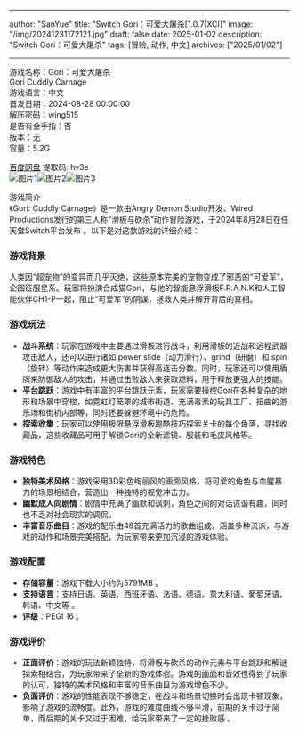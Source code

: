 
---
author: "SanYue"
title: "Switch Gori：可爱大屠杀[1.0.7|XCI]"
image: "/img/20241231172121.jpg"
draft: false
date: 2025-01-02
description: "Switch Gori：可爱大屠杀"
tags: [冒险, 动作, 中文]
archives: ["2025/01/02"]

---

游戏名称：Gori：可爱大屠杀   
Gori Cuddly Carnage    
游戏语言：中文  
首发日期：2024-08-28 00:00:00  
解压密码：wing515  
是否有金手指：否  
版本：无   
容量：5.2G

[百度网盘](https://pan.baidu.com/s/1y1Am8JAhHJvufTSHbOdTQg) 提取码: hv3e  
![图片1](/img/252bdd.jpg)![图片2](/img/ac1b54.jpg)![图片3](/img/a68f45.jpg)  

游戏简介  
《Gori: Cuddly Carnage》是一款由Angry Demon Studio开发、Wired Productions发行的第三人称“滑板与砍杀”动作冒险游戏，于2024年8月28日在任天堂Switch平台发布 。以下是对这款游戏的详细介绍：

### 游戏背景
人类因“超宠物”的变异而几乎灭绝，这些原本完美的宠物变成了邪恶的“可爱军”，企图征服星系。玩家将扮演合成猫Gori，与他的智能悬浮滑板F.R.A.N.K和人工智能伙伴CH1-P一起，阻止“可爱军”的阴谋，拯救人类并解开背后的真相。

### 游戏玩法
- **战斗系统**：玩家在游戏中主要通过滑板进行战斗，利用滑板的近战和远程武器攻击敌人，还可以进行诸如 power slide（动力滑行）、grind（研磨）和 spin（旋转）等动作来造成更大伤害并获得高连击分数。同时，玩家还可以使用盾牌来防御敌人的攻击，并通过击败敌人来获取燃料，用于释放更强大的技能。
- **平台跳跃**：游戏中有丰富的平台跳跃元素，玩家需要操控Gori在各种复杂的地形和场景中穿梭，如霓虹灯笼罩的城市街道、充满毒素的玩具工厂、扭曲的游乐场和街机内部等，同时还要躲避环境中的危险。
- **探索收集**：玩家可以使用极限悬浮滑板跑酷技巧探索关卡的每个角落，寻找收藏品，这些收藏品可用于解锁Gori的全新滤镜、服装和毛皮风格等。

### 游戏特色
- **独特美术风格**：游戏采用3D彩色绚丽风的画面风格，将可爱的角色与血腥暴力的场景相结合，营造出一种独特的视觉冲击力。
- **幽默成人向剧情**：剧情中充满了幽默和讽刺，角色之间的对话诙谐有趣，同时也不乏对社会现实的调侃。
- **丰富音乐曲目**：游戏的配乐由48首充满活力的歌曲组成，涵盖多种流派，与游戏的动作和场景完美搭配，为玩家带来更加沉浸的游戏体验。

### 游戏配置
- **存储容量**：游戏下载大小约为5791MB 。
- **支持语言**：支持日语、英语、西班牙语、法语、德语、意大利语、葡萄牙语、韩语、中文等 。
- **评级**：PEGI 16 。

### 游戏评价
- **正面评价**：游戏的玩法新颖独特，将滑板与砍杀的动作元素与平台跳跃和解谜探索相结合，为玩家带来了全新的游戏体验。游戏的画面和音效也得到了玩家的认可，独特的美术风格和丰富的音乐曲目为游戏增色不少。
- **负面评价**：游戏的性能表现不够稳定，在战斗和场景切换时会出现卡顿现象，影响了游戏的流畅度。此外，游戏的难度曲线不够平滑，前期的关卡过于简单，而后期的关卡又过于困难，给玩家带来了一定的挫败感 。
